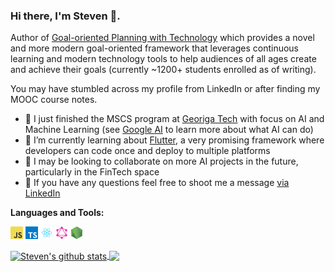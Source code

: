 ### Hi there, I'm Steven 👋.

Author of [Goal-oriented Planning with Technology](https://www.udemy.com/course/goal-oriented-framework/) which provides a novel and more modern goal-oriented framework that leverages continuous learning and modern technology tools to help audiences of all ages create and achieve their goals (currently ~1200+ students enrolled as of writing).

You may have stumbled across my profile from LinkedIn or after finding my MOOC course notes.

- 🔭 I just finished the MSCS program at [Georiga Tech](https://omscs.gatech.edu/) with focus on AI and Machine Learning (see [Google AI](https://ai.google/) to learn more about what AI can do)
- 🌱 I’m currently learning about [Flutter](https://flutter.dev/), a very promising framework where developers can code once and deploy to multiple platforms
- 👯 I may be looking to collaborate on more AI projects in the future, particularly in the FinTech space
- 💬 If you have any questions feel free to shoot me a message [via LinkedIn](https://www.linkedin.com/in/stevenxchung/)

**Languages and Tools:**

<code><img height="20" src="https://raw.githubusercontent.com/github/explore/80688e429a7d4ef2fca1e82350fe8e3517d3494d/topics/javascript/javascript.png"></code>
<code><img height="20" src="https://raw.githubusercontent.com/github/explore/80688e429a7d4ef2fca1e82350fe8e3517d3494d/topics/typescript/typescript.png"></code>
<code><img height="20" src="https://raw.githubusercontent.com/github/explore/80688e429a7d4ef2fca1e82350fe8e3517d3494d/topics/react/react.png"></code>
<code><img height="20" src="https://raw.githubusercontent.com/github/explore/5c058a388828bb5fde0bcafd4bc867b5bb3f26f3/topics/graphql/graphql.png"></code>
<code><img height="20" src="https://raw.githubusercontent.com/github/explore/80688e429a7d4ef2fca1e82350fe8e3517d3494d/topics/nodejs/nodejs.png"></code>

<a href="https://github.com/stevenxchung/github-readme-stats">
  <img align="center" src="https://github-readme-stats.vercel.app/api?username=stevenxchung&show_icons=true&include_all_commits=true&theme=material-palenight" alt="Steven's github stats" />
</a>
<a href="https://github.com/stevenxchung/github-readme-stats">
  <img align="center" src="https://github-readme-stats.vercel.app/api/top-langs/?username=stevenxchung&layout=compact&theme=material-palenight" />
</a>
